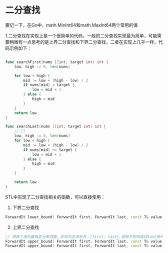 # 二分查找

要记一下，在Go中，math.MinInt64和math.MaxInt64两个常用的值

1.二分查找在实现上是一个很简单的代码，一般的二分查找实现最为简单，可能需要稍微有一点思考的是上界二分查找和下界二分查找，二者在实现上几乎一样，代码示例如下：

```Go

func searchFirst(nums []int, target int) int {
    low, high := 0, len(nums)

    for low < high {    
        mid := low + (high - low) / 2
        if nums[mid] < target {
            low = mid + 1
        } else {
            high = mid
        }
    }
    return low
}

func searchLast(nums []int, target int) int {
    // [)
    low, high := 0, len(nums)
    for low < high {
        mid := low + (high - low) / 2
        if nums[mid] <= target {
            low = mid + 1
        } else {
            high = mid
        }
    }

    return low
}

```

STL中实现了二分查找相关的函数，可以直接使用：

1. 下界二分查找

```C++
ForwardIt lower_bound( ForwardIt first, ForwardIt last, const T& value );
```

2. 上界二分查找

```C++
// 用两个迭代器指定元素范围，区间为左闭右开：[first, last),若找不到则返回last迭代器
ForwardIt upper_bound( ForwardIt first, ForwardIt last, const T& value );
ForwardIt upper_bound( ForwardIt first, ForwardIt last, const T& value, Compare comp );
```
